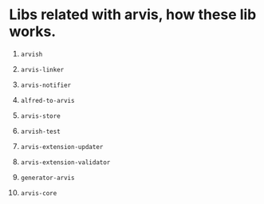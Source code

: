 # Libs related with arvis, how these lib works.

1. `arvish`

2. `arvis-linker`

3. `arvis-notifier`

4. `alfred-to-arvis`

5. `arvis-store`

6. `arvish-test`

7. `arvis-extension-updater`

8. `arvis-extension-validator`

9. `generator-arvis`

10. `arvis-core`